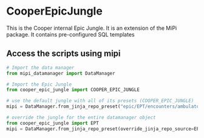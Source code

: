 # CooperEpicJungle

This is the Cooper internal Epic Jungle. It  is an extension of the MiPi package.
It contains pre-configured SQL templates

## Access the scripts using mipi

```python
# Import the data manager
from mipi_datamanager import DataManager

# Import the Epic Jungle
from cooper_epic_jungle import COOPER_EPIC_JUNGLE

# use the default jungle with all of its presets (COOPER_EPIC_JUNGLE)
mipi = DataManager.from_jinja_repo_preset("epic/EPT/encounters/ambulatory/population/generic.sql")

# override the jungle for the entire datamanager object
from cooper_epic_jungle import EPT
mipi = DataManager.from_jinja_repo_preset(override_jinja_repo_source=EPT)


```